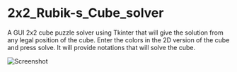 # 2x2_Rubik-s_Cube_solver
A GUI 2x2 cube puzzle solver using Tkinter that will give the solution from any legal position of the cube.
Enter the colors in the 2D version of the cube and press solve.
It will provide notations that will solve the cube.

![Screenshot ](https://github.com/aadityasikder/2x2_Rubik-s_Cube_solver/assets/111362316/6e04a5cd-6774-4da1-8269-6ec9a4972e2c)

